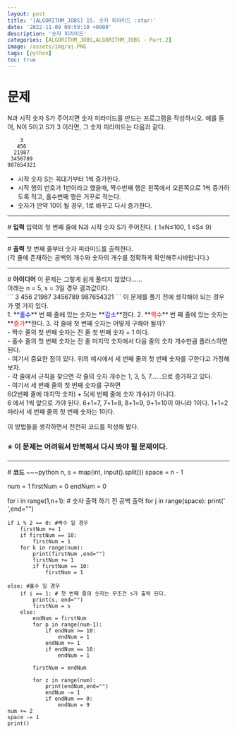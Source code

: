 ```yaml
---
layout: post
title: '[ALGORITHM_JOBS] 15. 숫자 피라미드 :star:'
date: '2022-11-09 09:59:10 +0900'
description: '숫자 피라미드'
categories: [ALGORITHM_JOBS,ALGORITHM_JOBS - Part.2]
image: /assets/img/aj.PNG
tags: [python]
toc: true
---
```

# <b>문제</b>
N과 시작 숫자 S가 주어지면 숫자 피라미드를 만드는 프로그램을 작성하시오.
예를 들어, N이 5이고 S가 3 이라면, 그 숫자 피라미드는 다음과 같다.
```
    3
   456
  21987
 3456789
987654321
```

- 시작 숫자 S는 꼭대기부터 1씩 증가한다.
- 시작 행의 번호가 1번이라고 했을때, 짝수번째 행은 왼쪽에서 오른쪽으로 1씩 증가하도록 적고, 홀수번째 행은 거꾸로 적는다.
- 숫자가 만약 10이 될 경우, 1로 바꾸고 다시 증가한다.  

<hr>
# <b>입력</b>
입력의 첫 번째 줄에 N과 시작 숫자 S가 주어진다. ( 1≤N≤100, 1 ≤S≤ 9)
<hr>
# <b>출력</b>
첫 번째 줄부터 숫자 피라미드를 출력한다.<br>(각 줄에 존재하는 공백의 개수와 숫자의 개수를 정확하게 확인해주시바랍니다.)
<hr>
# <b>아이디어</b>
이 문제는 그렇게 쉽게 풀리지 않았다......<br>
아래는 n = 5, s = 3일 경우 결과값이다.<br>
```
    3
   456
  21987
 3456789
987654321
```
이 문제를 풀기 전에 생각해야 되는 경우가 몇 가지 있다.<br>
1. **<span style="color:blue ">홀수</span>** 번 째 줄에 있는 숫자는 **<span style="color:blue">감소</span>**한다.
2. **<span style="color:red">짝수</span>** 번 째 줄에 있는 숫자는 **<span style="color:red">증가</span>**한다.
3. 각 줄에 첫 번째 숫자는 어떻게 구해야 될까?<br>
- 짝수 줄의 첫 번째 숫자는 전 줄 첫 번째 숫자 + 1 이다.<br>
- 홀수 줄의 첫 번째 숫자는 전 줄 마지막 숫자에서 다음 줄의 숫자 개수만큼 플러스하면 된다.<br>
- 여기서 중요한 점이 있다. 위의 예시에서 세 번째 줄의 첫 번째 숫자를 구한다고 가정해 보자.<br>
- 각 줄에서 규칙을 찾으면 각 줄의 숫자 개수는 1, 3, 5, 7......으로 증가하고 있다.<br>
- 여기서 세 번째 줄의 첫 번째 숫자를 구하면<br>6(2번째 줄에 마지막 숫자) + 5(세 번째 줄에 숫자 개수)가 아니다.<br>
6 에서 1씩 앞으로 가야 된다. 6+1=7, 7+1=8, 8+1=9, 9+1=10이 아니라 1이다. 1+1=2<br>따라서 세 번째 줄의 첫 번째 숫자는 1이다.<br>

이 방법들을 생각하면서 천천히 코드를 작성해 봤다.<br>
### <b> :star: 이 문제는 어려워서 반복해서 다시 봐야 될 문제이다.</b>
<hr>
# <b>코드</b>
~~~python
n, s = map(int, input().split())
space = n - 1

num = 1
firstNum = 0
endNum = 0

for i in range(1,n+1): # 숫자 출력 하기 전 공백 출력
    for j in range(space):
        print(' ',end="")
    
    if i % 2 == 0: #짝수 일 경우
        firstNum += 1
        if firstNum == 10:
            firstNum = 1
        for k in range(num):
            print(firstNum ,end="")
            firstNum += 1
            if firstNum == 10:
                firstNum = 1

    else: #홀수 일 경우
        if i == 1: # 첫 번째 줄의 숫자는 무조건 s가 출력 된다.
            print(s, end="")
            firstNum = s
        else:
            endNum = firstNum
            for p in range(num-1):
                if endNum >= 10:
                    endNum = 1
                endNum += 1
                if endNum == 10:
                    endNum = 1

            firstNum = endNum

            for z in range(num):
                print(endNum,end="")
                endNum -= 1
                if endNum == 0:
                    endNum = 9
    num += 2
    space -= 1
    print()
~~~

